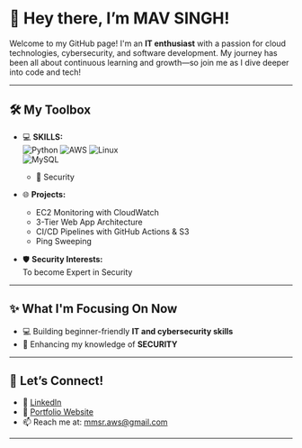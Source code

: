 # 👋 Hey there, I’m MAV SINGH!

Welcome to my GitHub page! I'm an **IT enthusiast** with a passion for cloud technologies, cybersecurity, and software development. My journey has been all about continuous learning and growth—so join me as I dive deeper into code and tech!

---

## 🛠️ **My Toolbox**

- 💻 **SKILLS:**  
  ![Python](https://img.shields.io/badge/Python-3776AB?style=for-the-badge&logo=python&logoColor=white)
  ![AWS](https://img.shields.io/badge/AWS-FF9900?style=for-the-badge&logo=amazon-aws&logoColor=white)
  ![Linux](https://img.shields.io/badge/Linux-FCC624?style=for-the-badge&logo=linux&logoColor=black)  
![MySQL](https://img.shields.io/badge/MySQL-005C84?style=for-the-badge&logo=mysql&logoColor=white)

  - 📝 Security

- 🌐 **Projects:**  
  - EC2 Monitoring with CloudWatch  
  - 3-Tier Web App Architecture  
  - CI/CD Pipelines with GitHub Actions & S3
  - Ping Sweeping 

- 🛡️ **Security Interests:**  
  To become Expert in Security

---

## ✨ **What I'm Focusing On Now**

- 💻 Building beginner-friendly **IT and cybersecurity skills**  
- 🔐 Enhancing my knowledge of **SECURITY**    

---

## 🔗 **Let’s Connect!**

- 💼 [LinkedIn](WIP)
- 🌟 [Portfolio Website ](https://mav-singh.medium.com/)
- 📫 Reach me at: mmsr.aws@gmail.com

---


<!--
**Mav-Singh/Mav-Singh** is a ✨ _special_ ✨ repository because its `README.md` (this file) appears on your GitHub profile.

Here are some ideas to get you started:

- 🔭 I’m currently working on ...
- 🌱 I’m currently learning ...
- 👯 I’m looking to collaborate on ...
- 🤔 I’m looking for help with ...
- 💬 Ask me about ...
- 📫 How to reach me: ...
- 😄 Pronouns: ...
- ⚡ Fun fact: ...
-->

